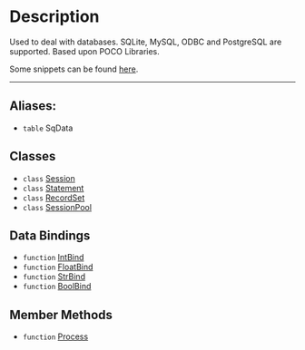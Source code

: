 # Description

Used to deal with databases. SQLite, MySQL, ODBC and PostgreSQL are supported. Based upon POCO Libraries.

Some snippets can be found [here](https://github.com/VCMP-SqMod/SqMod-Snippets/tree/main/SqData).

----

## Aliases:

* `table` SqData

## Classes

* `class` [Session](Class.SqData.Session)
* `class` [Statement](Class.SqData.Statement)
* `class` [RecordSet](Class.SqData.RecordSet)
* `class` [SessionPool](Class.SqData.SessionPool)

## Data Bindings

* `function` [IntBind](Function.SqData.IntBind)
* `function` [FloatBind](Function.SqData.FloatBind)
* `function` [StrBind](Function.SqData.StrBind)
* `function` [BoolBind](Function.SqData.BoolBind)

## Member Methods

* `function` [Process](Function.SqData.Process)